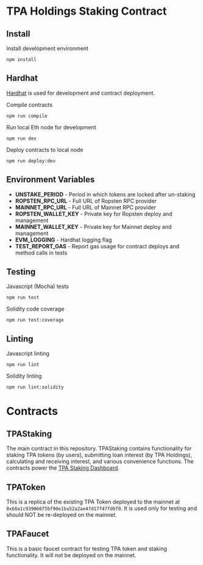 # TPA Holdings Staking Contract

## Install

Install development environment
```
npm install
```

## Hardhat

[Hardhat](https://hardhat.org/) is used for development and contract deployment.

Compile contracts
```
npm run compile
```

Run local Eth node for development
```
npm run dev
```

Deploy contracts to local node
```
npm run deploy:dev
```

## Environment Variables

* **UNSTAKE_PERIOD** - Period in which tokens are locked after un-staking
* **ROPSTEN_RPC_URL** - Full URL of Ropsten RPC provider
* **MAINNET_RPC_URL** - Full URL of Mainnet RPC provider
* **ROPSTEN_WALLET_KEY** - Private key for Ropsten deploy and management
* **MAINNET_WALLET_KEY** - Private key for Mainnet deploy and management
* **EVM_LOGGING** - Hardhat logging flag
* **TEST_REPORT_GAS** - Report gas usage for contract deploys and method calls in tests


## Testing

Javascript (Mocha) tests
```
npm run test
```

Solidity code coverage
```
npm run test:coverage
```

## Linting

Javascript linting
```
npm run lint
```

Solidity linting
```
npm run lint:solidity
```

# Contracts

## TPAStaking

The main contract in this repository. TPAStaking contains functionality for staking TPA tokens (by users), submitting loan interest (by TPA
Holdings), calculating and receiving interest, and various convenience functions. The contracts power the [TPA Staking
Dashboard](https://github.com/samatechtw/tpa-dashboard).

## TPAToken

This is a replica of the existing TPA Token deployed to the mainnet at `0x68a1c939066f5bf90e1ba52a2ae47d17f47fd6f0`. It is used only for
testing and should NOT be re-deployed on the mainnet.

## TPAFaucet

This is a basic faucet contract for testing TPA token and staking functionality. It will not be deployed on the mainnet.
